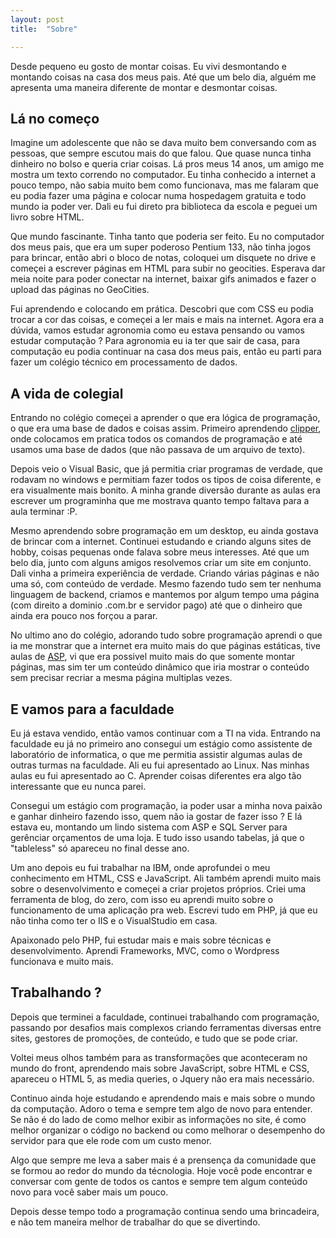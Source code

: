 ```yaml
---
layout: post
title:  "Sobre"

---
```


Desde pequeno eu gosto de montar coisas. Eu vivi desmontando e montando coisas na casa dos meus pais. Até que um belo dia, alguém me apresenta uma maneira diferente de montar e desmontar coisas.

## Lá no começo

Imagine um adolescente que não se dava muito bem conversando com as pessoas, que sempre escutou mais do que falou. Que quase nunca tinha dinheiro no bolso e queria criar coisas. Lá pros meus 14 anos, um amigo me mostra um texto correndo no computador. Eu tinha conhecido a internet a pouco tempo, não sabia muito bem como funcionava, mas me falaram que eu podia fazer uma página e colocar numa hospedagem gratuita e todo mundo ia poder ver. Dali eu fui direto pra biblioteca da escola e peguei um livro sobre HTML.

Que mundo fascinante. Tinha tanto que poderia ser feito. Eu no computador dos meus pais, que era um super poderoso Pentium 133, não tinha jogos para brincar, então abri o bloco de notas, coloquei um disquete no drive e começei a escrever páginas em HTML para subir no geocities. Esperava dar meia noite para poder conectar na internet, baixar gifs animados e fazer o upload das páginas no GeoCities.

Fui aprendendo e colocando em prática. Descobri que com CSS eu podia trocar a cor das coisas, e começei a ler mais e mais na internet. Agora era a dúvida, vamos estudar agronomia como eu estava pensando ou vamos estudar computação ? Para agronomia eu ia ter que sair de casa, para computação eu podia continuar na casa dos meus pais, então eu parti para fazer um colégio técnico em processamento de dados.

## A vida de colegial

Entrando no colégio começei a aprender o que era lógica de programação, o que era uma base de dados e coisas assim. Primeiro aprendendo [clipper](clipper), onde colocamos em pratica todos os comandos de programação e até usamos uma base de dados (que não passava de um arquivo de texto).

Depois veio o Visual Basic, que já permitia criar programas de verdade, que rodavam no windows e permitiam fazer todos os tipos de coisa diferente, e era visualmente mais bonito. A minha grande diversão durante as aulas era escrever um programinha
    que me mostrava quanto tempo faltava para a aula terminar :P.

Mesmo aprendendo sobre programação em um desktop, eu ainda gostava de brincar com a internet. Continuei estudando e criando alguns sites de hobby, coisas pequenas onde falava sobre meus interesses. Até que um belo dia, junto com alguns amigos resolvemos criar um site em conjunto. Dali vinha a primeira experiência de verdade. Criando várias páginas e não uma só, com conteúdo de verdade. Mesmo fazendo tudo sem ter nenhuma linguagem de backend, criamos e mantemos por algum tempo uma página (com direito a dominio .com.br e servidor pago) até que o dinheiro que ainda era pouco nos forçou a parar.

No ultimo ano do colégio, adorando tudo sobre programação aprendi o que ia me monstrar que a internet era muito mais do que páginas estáticas, tive aulas de [ASP](ASP), vi que era possivel muito mais do que somente montar páginas, mas sim ter um conteúdo dinâmico que iria mostrar o conteúdo sem precisar recriar a mesma página multiplas vezes.

## E vamos para a faculdade

Eu já estava vendido, então vamos continuar com a TI na vida. Entrando na faculdade eu já no primeiro ano consegui um estágio como assistente de laboratório de informatica, o que me permitia assistir algumas aulas de outras turmas na faculdade. Ali eu fui apresentado ao Linux. Nas minhas aulas eu fui apresentado ao C. Aprender coisas diferentes era algo tão interessante que eu nunca parei.

Consegui um estágio com programação, ia poder usar a minha nova paixão e ganhar dinheiro fazendo isso, quem não ia gostar de fazer isso ? E lá estava eu, montando um lindo sistema com ASP e SQL Server para gerênciar orçamentos de uma loja. E tudo isso usando tabelas, já que o "tableless" só apareceu no final desse ano.

Um ano depois eu fui trabalhar na IBM, onde aprofundei o meu conhecimento em HTML, CSS e JavaScript. Ali também aprendi muito mais sobre o desenvolvimento e começei a criar projetos próprios. Criei uma ferramenta de blog, do zero, com isso eu aprendi muito sobre o funcionamento de uma aplicação pra web. Escrevi tudo em PHP, já que eu não tinha como ter o IIS e o VisualStudio em casa.

Apaixonado pelo PHP, fui estudar mais e mais sobre técnicas e desenvolvimento. Aprendi Frameworks, MVC, como o Wordpress funcionava e muito mais.

## Trabalhando ?

Depois que terminei a faculdade, continuei trabalhando com programação, passando por desafios mais complexos criando ferramentas diversas entre sites, gestores de promoções, de conteúdo, e tudo que se pode criar.

Voltei meus olhos também para as transformações que aconteceram no mundo do front, aprendendo mais sobre JavaScript, sobre HTML e CSS, apareceu o HTML 5, as media queries, o Jquery não era mais necessário.

Continuo ainda hoje estudando e aprendendo mais e mais sobre o mundo da computação. Adoro o tema e sempre tem algo de novo para entender. Se não é do lado de como melhor exibir as informações no site, é como melhor organizar o código no backend
    ou como melhorar o desempenho do servidor para que ele rode com um custo menor.

Algo que sempre me leva a saber mais é a prensença da comunidade que se formou ao redor do mundo da técnologia. Hoje você pode encontrar e conversar com gente de todos os cantos e sempre tem algum conteúdo novo para você saber mais um pouco.

Depois desse tempo todo a programação continua sendo uma brincadeira, e não tem maneira melhor de trabalhar do que se divertindo.

[clipper]: https://pt.wikipedia.org/wiki/Clipper_(linguagem_de_programa%C3%A7%C3%A3o)
[ASP]:     https://pt.wikipedia.org/wiki/ASP
